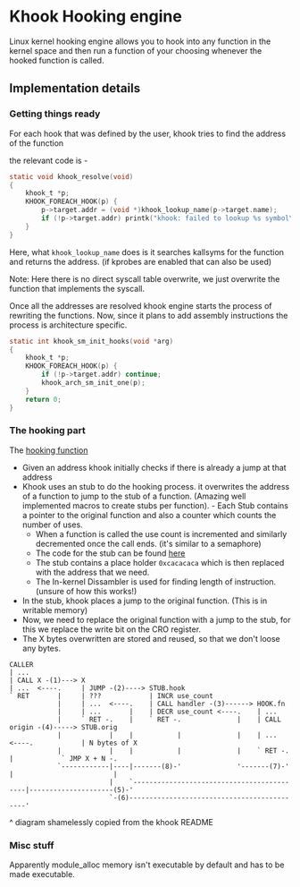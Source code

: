 # Khook Hooking engine

Linux kernel hooking engine allows you to hook into any function in the kernel space and then run a function of your choosing whenever the hooked function is called.

## Implementation details

### Getting things ready

For each hook that was defined by the user, khook tries to find the address of the function

the relevant code is - 

```c
static void khook_resolve(void)
{
	khook_t *p;
	KHOOK_FOREACH_HOOK(p) {
		p->target.addr = (void *)khook_lookup_name(p->target.name);
		if (!p->target.addr) printk("khook: failed to lookup %s symbol\n", p->target.name);
	}
}
```

Here, what `khook_lookup_name` does is it searches kallsyms for the function and returns the address. (if kprobes are enabled that can also be used)

Note: Here there is no direct syscall table overwrite, we just overwrite the function that implements the syscall.

Once all the addresses are resolved khook engine starts the process of rewriting the functions. Now, since it plans to add assembly instructions the process is architecture specific.

```c
static int khook_sm_init_hooks(void *arg)
{
	khook_t *p;
	KHOOK_FOREACH_HOOK(p) {
		if (!p->target.addr) continue;
		khook_arch_sm_init_one(p);
	}
	return 0;
}
```

### The hooking part

The [hooking function](/Khook/khook/x86/hook.c#L75) 
- Given an address khook initially checks if there is already a jump at that address
- Khook uses an stub to do the hooking process. it overwrites the address of a function to jump to the stub of a function. (Amazing well implemented macros to create stubs per function).	- Each Stub contains a pointer to the original function and also a counter which counts the number of uses.
  - When a function is called the use count is incremented and similarly decremented once the call ends. (it's similar to a semaphore)
  - The code for the stub can be found [here](khook/x86/stub.S)
  - The stub contains a place holder `0xcacacaca` which is then replaced with the address that we need.
  - The In-kernel Dissambler is used for finding length of instruction. (unsure of how this works!)
- In the stub, khook places a jump to the original function. (This is in writable memory)
- Now, we need to replace the original function with a jump to the stub, for this we replace the write bit on the CRO register.
- The X bytes overwritten are stored and reused, so that we don't loose any bytes.

```
CALLER
| ...
| CALL X -(1)---> X
| ...  <----.     | JUMP -(2)----> STUB.hook
` RET       |     | ???            | INCR use_count
            |     | ...  <----.    | CALL handler -(3)------> HOOK.fn
            |     | ...       |    | DECR use_count <----.    | ...
            |     ` RET -.    |    ` RET -.              |    | CALL origin -(4)-----> STUB.orig
            |            |    |           |              |    | ...  <----.            | N bytes of X
            |            |    |           |              |    ` RET -.    |            ` JMP X + N -.
            `------------|----|-------(8)-'              '-------(7)-'    |                         |
                         |    `-------------------------------------------|---------------------(5)-'
                         `-(6)--------------------------------------------'
```
^ diagram shamelessly copied from the khook README

### Misc stuff

Apparently module_alloc memory isn't executable by default and has to be made executable.

